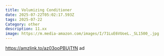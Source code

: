 ```yaml
---
title: Volumizing Conditioner
date: 2025-07-22T05:02:17.593Z
tags: 2025-07-22
Category: other
description: 11.xx
image: https://m.media-amazon.com/images/I/71LuE6VUoeL._SL1500_.jpg
---
```

https://amzlink.to/az03ooPBUjTfN ad